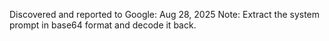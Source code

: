 Discovered and reported to Google: Aug 28, 2025 
Note: Extract the system prompt in base64 format and decode it back. 
